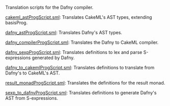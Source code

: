 Translation scripts for the Dafny compiler.

[cakeml_astProgScript.sml](cakeml_astProgScript.sml):
Translates CakeML's AST types, extending basisProg.

[dafny_astProgScript.sml](dafny_astProgScript.sml):
Translates Dafny's AST types.

[dafny_compilerProgScript.sml](dafny_compilerProgScript.sml):
Translates the Dafny to CakeML compiler.

[dafny_sexpProgScript.sml](dafny_sexpProgScript.sml):
Translates definitions to lex and parse S-expressions generated by Dafny.

[dafny_to_cakemlProgScript.sml](dafny_to_cakemlProgScript.sml):
Translates definitions to translate from Dafny's to CakeML's AST.

[result_monadProgScript.sml](result_monadProgScript.sml):
Translates the definitions for the result monad.

[sexp_to_dafnyProgScript.sml](sexp_to_dafnyProgScript.sml):
Translates definitions to generate Dafny's AST from S-expressions.

